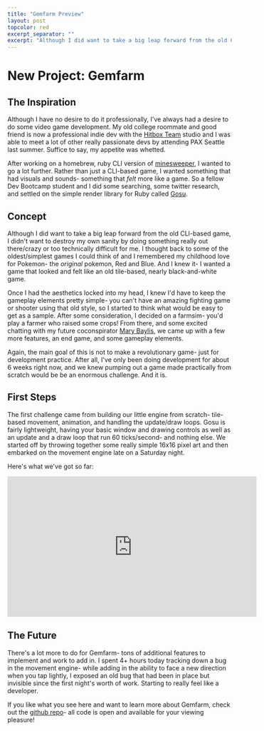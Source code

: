 ```yaml
---
title: "Gemfarm Preview"
layout: post
topcolor: red
excerpt_separator: ""
excerpt: "Although I did want to take a big leap forward from the old CLI-based game, I didn't want to destroy my own sanity by doing something really out there/crazy or too technically difficult for me. I thought back to some of the oldest/simplest games I could think of and I remembered my childhood love for Pokemon- the _original_ pokemon, Red and Blue. And I knew it- I wanted a game that looked and felt like an old tile-based, nearly black-and-white game."
---
```

# New Project: Gemfarm
## The Inspiration

Although I have no desire to do it professionally, I've always had a desire to do some video game development. My old college roommate and good friend is now a professional indie dev with the [Hitbox Team](http://hitboxteam.com/) studio and I was able to meet a lot of other really passionate devs by attending PAX Seattle last summer. Suffice to say, my appetite was whetted.

After working on a homebrew, ruby CLI version of [minesweeper](/portfolio/rubysweeper/), I wanted to go a lot further. Rather than just a CLI-based game, I wanted something that had visuals and sounds- something that _felt_ more like a game. So a fellow Dev Bootcamp student and I did some searching, some twitter research, and settled on the simple render library for Ruby called [Gosu](http://www.libgosu.org/).

## Concept

Although I did want to take a big leap forward from the old CLI-based game, I didn't want to destroy my own sanity by doing something really out there/crazy or too technically difficult for me. I thought back to some of the oldest/simplest games I could think of and I remembered my childhood love for Pokemon- the _original_ pokemon, Red and Blue. And I knew it- I wanted a game that looked and felt like an old tile-based, nearly black-and-white game.

Once I had the aesthetics locked into my head, I knew I'd have to keep the gameplay elements pretty simple- you can't have an amazing fighting game or shooter using that old style, so I started to think what would be easy to get as a sample. After some consideration, I decided on a farmsim- you'd play a farmer who raised some crops! From there, and some excited chatting with my future coconspirator [Mary Baylis](http://marycbaylis.github.io/), we came up with a few more features, an end game, and some gameplay elements.

Again, the main goal of this is not to make a revolutionary game- just for development practice. After all, I've only been doing development for about 6 weeks right now, and we knew pumping out a game made practically from scratch would be be an enormous challenge. And it is.

## First Steps

The first challenge came from building our little engine from scratch- tile-based movement, animation, and handling the update/draw loops. Gosu is fairly lightweight, having your basic window and drawing controls as well as an update and a draw loop that run 60 ticks/second- and nothing else. We started off by throwing together some really simple 16x16 pixel art and then embarked on the movement engine late on a Saturday night.

Here's what we've got so far:

<div class="video-container"><iframe width="560" height="315" src="https://www.youtube.com/embed/KDbtDBXPrwM" frameborder="0" allowfullscreen></iframe></div>

## The Future

There's a lot more to do for Gemfarm- tons of additional features to implement and work to add in. I spent 4+ hours today tracking down a bug in the movement engine- while adding in the ability to face a new direction when you tap lightly, I exposed an old bug that had been in place but invisible since the first night's worth of work. Starting to really feel like a developer.

If you like what you see here and want to learn more about Gemfarm, check out the [github repo](https://github.com/secade/gemfarm)- all code is open and available for your viewing pleasure!
